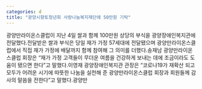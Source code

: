 ```yaml
---
categories: d
title: "광양시향토청년회 사랑나눔복지재단에 50만원 기탁"
---
```

광양만라이온스클럽이 지난 4일 쌀과 함께 100만원 상당의 부식을 광양장애인복지관에 전달했다.전달받은 쌀과 부식은 당일 재가 가정 57세대에 전달됐으며 광양만라이온스클럽에서 직접 재가 가정에 배달까지 함께 참여해 그 의미를 더했다.송재남 광양만라이온스클럽 회장은 “재가 가정 고객들이 무더운 여름을 건강하게 보내는 데에 조금이라도 도움이 됐으면 한다”고 말했다.이영재 광양장애인복지관 관장은 “코로나19가 재확산 되고 모두가 어려운 시기에 따뜻한 나눔을 실천해 준 광양만라이온스클럽 회장과 회원들께 감사의 말씀을 전한다”고 말했다.광양만
